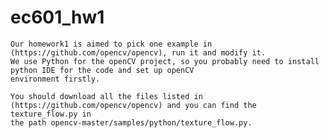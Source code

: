 # ec601_hw1
    Our homework1 is aimed to pick one example in (https://github.com/opencv/opencv), run it and modify it.
    We use Python for the openCV project, so you probably need to install python IDE for the code and set up openCV 
    environment firstly.
    
    You should download all the files listed in (https://github.com/opencv/opencv) and you can find the texture_flow.py in
    the path opencv-master/samples/python/texture_flow.py.
    
